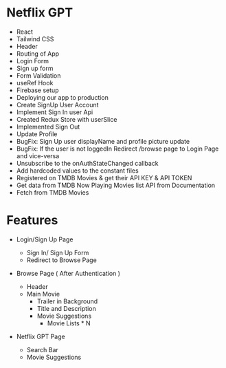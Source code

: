 # Netflix GPT

- React
- Tailwind CSS
- Header
- Routing of App
- Login Form
- Sign up form
- Form Validation
- useRef Hook
- Firebase setup
- Deploying our app to production
- Create SignUp User Account
- Implement Sign In user Api
- Created Redux Store with userSlice
- Implemented Sign Out
- Update Profile
- BugFix: Sign Up user displayName and profile picture update
- BugFix: If the user is not loggedIn Redirect /browse page to Login Page and vice-versa
- Unsubscribe to the onAuthStateChanged callback
- Add hardcoded values to the constant files
- Registered on TMDB Movies & get their API KEY & API TOKEN
- Get data from TMDB Now Playing Movies list API from Documentation 
- Fetch from TMDB Movies

# Features

- Login/Sign Up Page
    - Sign In/ Sign Up Form
    - Redirect to Browse Page 

- Browse Page ( After Authentication )
    - Header
    - Main Movie
        - Trailer in Background
        - Title and Description
        - Movie Suggestions
            - Movie Lists * N

- Netflix GPT Page
    - Search Bar
    - Movie Suggestions

